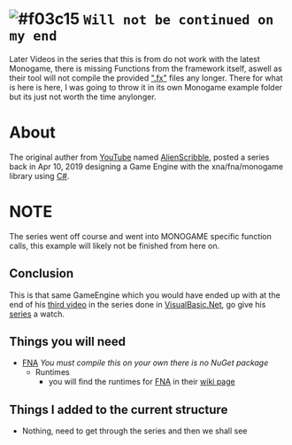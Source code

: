 # ![#f03c15](https://via.placeholder.com/15/f03c15/000000?text=+) `Will not be continued on my end`
Later Videos in the series that this is from do not work with the latest Monogame, there is missing Functions from the framework itself, aswell as their tool will not compile the provided [".fx"](https://github.com/AlienScribble/SkinMesh180Bones/blob/master/My3DGame/Content/MySkinFX.fx) files any longer. There for what is here is here, I was going to throw it in its own Monogame example folder but its just not worth the time anylonger.

# About
The original auther from [YouTube](https://www.youtube.com/) named [AlienScribble](https://www.youtube.com/channel/UCbxVu_JGFy1UKDRLCFTYanw), posted a series back in Apr 10, 2019 designing a Game Engine with the xna/fna/monogame library using [C#](https://docs.microsoft.com/en-us/dotnet/csharp/).

# NOTE
The series went off course and went into MONOGAME specific function calls, this example will likely not be finished from here on.

## Conclusion
This is that same GameEngine which you would have ended up with at the end of his [third video](https://www.youtube.com/watch?v=LyH45JpPLMU) in the series done in [VisualBasic.Net](https://docs.microsoft.com/en-us/dotnet/visual-basic/), go give his [series](https://www.youtube.com/playlist?list=PLG6XrMFqMJUBOPVTJrGJnIDDHHF1HTETc) a watch.

## Things you will need
  - [FNA](https://github.com/FNA-XNA/FNA/) _You must compile this on your own there is no NuGet package_
    - Runtimes
      - you will find the runtimes for [FNA](https://github.com/FNA-XNA/FNA/) in their [wiki page](https://github.com/FNA-XNA/FNA/wiki/1:-Download-and-Update-FNA#2-download-native-libraries)

## Things I added to the current structure
  - Nothing, need to get through the series and then we shall see
